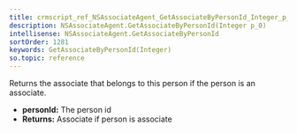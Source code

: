 ```yaml
---
title: crmscript_ref_NSAssociateAgent_GetAssociateByPersonId_Integer_p_0
description: NSAssociateAgent.GetAssociateByPersonId(Integer p_0)
intellisense: NSAssociateAgent.GetAssociateByPersonId
sortOrder: 1281
keywords: GetAssociateByPersonId(Integer)
so.topic: reference
---
```



Returns the associate that belongs to this person if the person is an associate.



* **personId:** The person id
* **Returns:** Associate if person is associate


